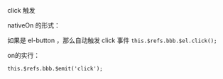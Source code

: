 
<el-button ref="bbb">click 触发</el-button>

nativeOn 的形式：

如果是 el-button ，那么自动触发 click 事件 `this.$refs.bbb.$el.click();`

on的实行：

`this.$refs.bbb.$emit('click');`









